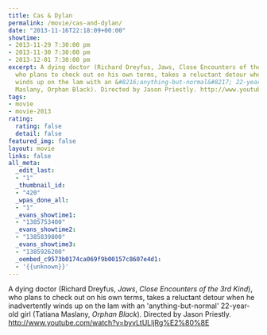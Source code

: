 ```yaml
---
title: Cas & Dylan
permalink: /movie/cas-and-dylan/
date: "2013-11-16T22:18:09+00:00"
showtime:
- 2013-11-29 7:30:00 pm
- 2013-11-30 7:30:00 pm
- 2013-12-01 7:30:00 pm
excerpt: A dying doctor (Richard Dreyfus, Jaws, Close Encounters of the 3rd Kind),
  who plans to check out on his own terms, takes a reluctant detour when he inadvertently
  winds up on the lam with an &#8216;anything-but-normal&#8217; 22-year-old girl (Tatiana
  Maslany, Orphan Black). Directed by Jason Priestly. http://www.youtube.com/watch?v=byvLtULljRg%E2%80%8E
tags:
- movie
- movie-2013
rating:
  rating: false
  detail: false
featured_img: false
layout: movie
links: false
all_meta:
  _edit_last:
  - "1"
  _thumbnail_id:
  - "420"
  _wpas_done_all:
  - "1"
  _evans_showtime1:
  - "1385753400"
  _evans_showtime2:
  - "1385839800"
  _evans_showtime3:
  - "1385926200"
  _oembed_c9573b0174ca069f9b00157c8607e4d1:
  - '{{unknown}}'
---
```


A dying doctor (Richard Dreyfus, *Jaws*, *Close Encounters of the 3rd Kind*), who plans to check out on his own terms, takes a reluctant detour when he inadvertently winds up on the lam with an 'anything-but-normal' 22-year-old girl (Tatiana Maslany, *Orphan Black*). Directed by Jason Priestly. http://www.youtube.com/watch?v=byvLtULljRg%E2%80%8E